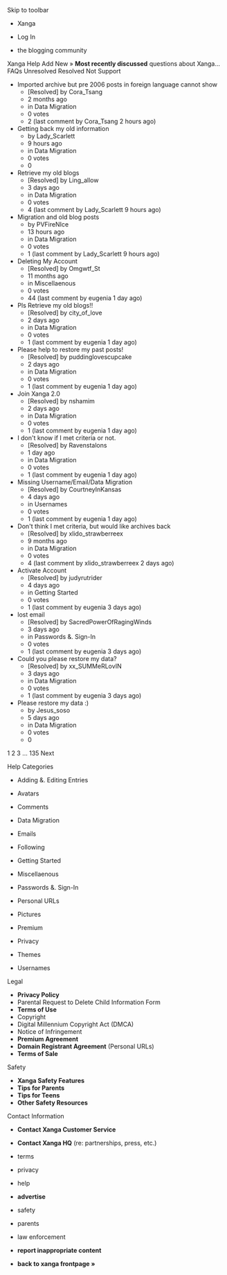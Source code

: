 Skip to toolbar

*   Xanga

*   Log In

*   the blogging community

Xanga Help Add New » **Most recently discussed** questions about Xanga… FAQs Unresolved Resolved Not Support

*   Imported archive but pre 2006 posts in foreign language cannot show
    *   \[Resolved\] by Cora\_Tsang
    *   2 months ago
    *   in Data Migration
    *   0 votes
    *   2 (last comment by Cora\_Tsang 2 hours ago)
*   Getting back my old information
    *   by Lady\_Scarlett
    *   9 hours ago
    *   in Data Migration
    *   0 votes
    *   0
*   Retrieve my old blogs
    *   \[Resolved\] by Ling\_allow
    *   3 days ago
    *   in Data Migration
    *   0 votes
    *   4 (last comment by Lady\_Scarlett 9 hours ago)
*   Migration and old blog posts
    *   by PVFireNIce
    *   13 hours ago
    *   in Data Migration
    *   0 votes
    *   1 (last comment by Lady\_Scarlett 9 hours ago)
*   Deleting My Account
    *   \[Resolved\] by Omgwtf\_St
    *   11 months ago
    *   in Miscellaenous
    *   0 votes
    *   44 (last comment by eugenia 1 day ago)
*   Pls Retrieve my old blogs!!
    *   \[Resolved\] by city\_of\_love
    *   2 days ago
    *   in Data Migration
    *   0 votes
    *   1 (last comment by eugenia 1 day ago)
*   Please help to restore my past posts!
    *   \[Resolved\] by puddinglovescupcake
    *   2 days ago
    *   in Data Migration
    *   0 votes
    *   1 (last comment by eugenia 1 day ago)
*   Join Xanga 2.0
    *   \[Resolved\] by nshamim
    *   2 days ago
    *   in Data Migration
    *   0 votes
    *   1 (last comment by eugenia 1 day ago)
*   I don't know if I met criteria or not.
    *   \[Resolved\] by Ravenstalons
    *   1 day ago
    *   in Data Migration
    *   0 votes
    *   1 (last comment by eugenia 1 day ago)
*   Missing Username/Email/Data Migration
    *   \[Resolved\] by CourtneyInKansas
    *   4 days ago
    *   in Usernames
    *   0 votes
    *   1 (last comment by eugenia 1 day ago)
*   Don't think I met criteria, but would like archives back
    *   \[Resolved\] by xlido\_strawberreex
    *   9 months ago
    *   in Data Migration
    *   0 votes
    *   4 (last comment by xlido\_strawberreex 2 days ago)
*   Activate Account
    *   \[Resolved\] by judyrutrider
    *   4 days ago
    *   in Getting Started
    *   0 votes
    *   1 (last comment by eugenia 3 days ago)
*   lost email
    *   \[Resolved\] by SacredPowerOfRagingWinds
    *   3 days ago
    *   in Passwords &. Sign-In
    *   0 votes
    *   1 (last comment by eugenia 3 days ago)
*   Could you please restore my data?
    *   \[Resolved\] by xx\_SUMMeRLovIN
    *   3 days ago
    *   in Data Migration
    *   0 votes
    *   1 (last comment by eugenia 3 days ago)
*   Please restore my data :)
    *   by Jesus\_soso
    *   5 days ago
    *   in Data Migration
    *   0 votes
    *   0

1 2 3 ... 135 Next

Help Categories

*   Adding &. Editing Entries
*   Avatars
*   Comments
*   Data Migration
*   Emails
*   Following
*   Getting Started
*   Miscellaenous

*   Passwords &. Sign-In
*   Personal URLs
*   Pictures
*   Premium
*   Privacy
*   Themes
*   Usernames

Legal

*   **Privacy Policy**
*   Parental Request to Delete Child Information Form
*   **Terms of Use**
*   Copyright
*   Digital Millennium Copyright Act (DMCA)
*   Notice of Infringement
*   **Premium Agreement**
*   **Domain Registrant Agreement** (Personal URLs)
*   **Terms of Sale**

Safety

*   **Xanga Safety Features**
*   **Tips for Parents**
*   **Tips for Teens**
*   **Other Safety Resources**

Contact Information

*   **Contact Xanga Customer Service**
*   **Contact Xanga HQ** (re: partnerships, press, etc.)

*   terms
*   privacy
*   help
*   **advertise**

*   safety
*   parents
*   law enforcement
*   **report inappropriate content**

*   **back to xanga frontpage »**